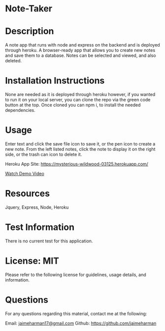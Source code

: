 # Note-Taker
# Description
A note app that runs with node and express on the backend and is deployed through heroku. A browser-ready app that allows you to create new notes and save them to a database. Notes can be selected and viewed, and also deleted.

# Installation Instructions
None are needed as it is deployed through heroku however, if you wanted to run it on your local server, you can clone the repo via the green code button at the top. Once cloned you can npm i, to install the needed dependencies.

# Usage
Enter text and click the save file icon to save it, or the pen icon to create a new note. From the left listed notes, click the note to display it on the right side, or the trash can icon to delete it.

Heroku App Site: https://mysterious-wildwood-03125.herokuapp.com/

[Watch Demo Video](https://drive.google.com/file/d/1x1v_gT36WsAEwBQJ8fFjD5U6l9nx_aLI/view?usp=sharing)

# Resources
Jquery, Express, Node, Heroku

# Test Information
There is no current test for this application.

# License: MIT
Please refer to the following license for guidelines, usage details, and information.

# Questions
For any questions regarding this material, contact me at the following:

Email: jaimeharman17@gmail.com
Github: https://github.com/jaimeharman
